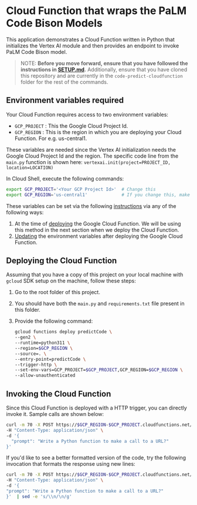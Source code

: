 # Cloud Function that wraps the PaLM Code Bison Models

This application demonstrates a Cloud Function written in Python that initializes the Vertex AI module and then provides an endpoint to invoke PaLM Code Bison model.

> NOTE: **Before you move forward, ensure that you have followed the instructions in [SETUP.md](../SETUP.md).**
Additionally, ensure that you have cloned this repository and are currently in the ```code-predict-cloudfunction``` folder for the rest of the commands.

## Environment variables required

Your Cloud Function requires access to two environment variables:

- `GCP_PROJECT` : This the Google Cloud Project Id.
- `GCP_REGION` : This is the region in which you are deploying your Cloud Function. For e.g. us-central1.

These variables are needed since the Vertex AI initialization needs the Google Cloud Project Id and the region. The specific code line from the `main.py` function is shown here:
`vertexai.init(project=PROJECT_ID, location=LOCATION)`

In Cloud Shell, execute the following commands:
```bash
export GCP_PROJECT='<Your GCP Project Id>'  # Change this
export GCP_REGION='us-central1'             # If you change this, make sure region is supported by Model Garden. When in doubt, keep this.
```

These variables can be set via the following [instructions](https://cloud.google.com/functions/docs/configuring/env-var) via any of the following ways:

1. At the time of [deploying](https://cloud.google.com/functions/docs/configuring/env-var#setting_runtime_environment_variables) the Google Cloud Function. We will be using this method in the next section when we deploy the Cloud Function.
2. [Updating](https://cloud.google.com/functions/docs/configuring/env-var#updating_runtime_environment_variables) the environment variables after deploying the Google Cloud Function.

## Deploying the Cloud Function

Assuming that you have a copy of this project on your local machine with `gcloud` SDK setup on the machine, follow these steps:

1. Go to the root folder of this project.
2. You should have both the `main.py` and `requirements.txt` file present in this folder.
3. Provide the following command:

   ```bash
   gcloud functions deploy predictCode \
   --gen2 \
   --runtime=python311 \
   --region=$GCP_REGION \
   --source=. \
   --entry-point=predictCode \
   --trigger-http \
   --set-env-vars=GCP_PROJECT=$GCP_PROJECT,GCP_REGION=$GCP_REGION \
   --allow-unauthenticated
   ```

## Invoking the Cloud Function

Since this Cloud Function is deployed with a HTTP trigger, you can directly invoke it. Sample calls are shown below:

```bash
curl -m 70 -X POST https://$GCP_REGION-$GCP_PROJECT.cloudfunctions.net/predictCode \
-H "Content-Type: application/json" \
-d '{
  "prompt": "Write a Python function to make a call to a URL?"
}'
```

If you'd like to see a better formatted version of the code, try the following invocation that formats the response using new lines:

```bash
curl -m 70 -X POST https://$GCP_REGION-$GCP_PROJECT.cloudfunctions.net/predictCode \
-H "Content-Type: application/json" \
-d '{
"prompt": "Write a Python function to make a call to a URL?"
}'  | sed -e 's/\\n/\n/g'
```

